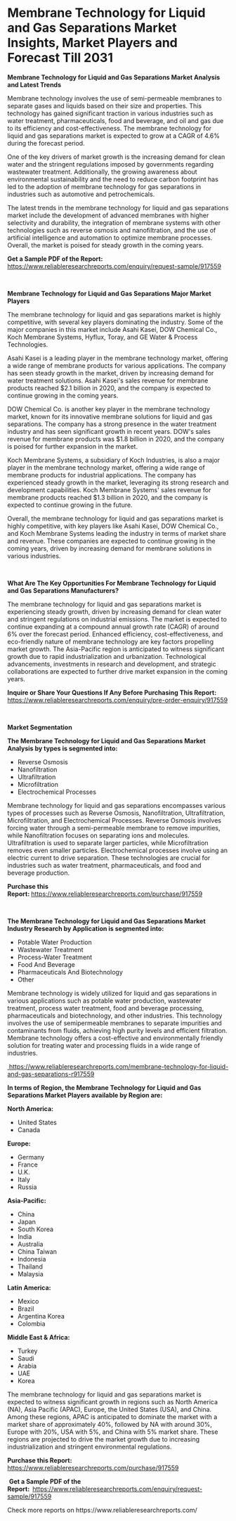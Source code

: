 <p><h1>Membrane Technology for Liquid and Gas Separations Market Insights, Market Players and Forecast Till 2031</h1></p><p><strong>Membrane Technology for Liquid and Gas Separations Market Analysis and Latest Trends</strong></p>
<p><p>Membrane technology involves the use of semi-permeable membranes to separate gases and liquids based on their size and properties. This technology has gained significant traction in various industries such as water treatment, pharmaceuticals, food and beverage, and oil and gas due to its efficiency and cost-effectiveness. The membrane technology for liquid and gas separations market is expected to grow at a CAGR of 4.6% during the forecast period.</p><p>One of the key drivers of market growth is the increasing demand for clean water and the stringent regulations imposed by governments regarding wastewater treatment. Additionally, the growing awareness about environmental sustainability and the need to reduce carbon footprint has led to the adoption of membrane technology for gas separations in industries such as automotive and petrochemicals.</p><p>The latest trends in the membrane technology for liquid and gas separations market include the development of advanced membranes with higher selectivity and durability, the integration of membrane systems with other technologies such as reverse osmosis and nanofiltration, and the use of artificial intelligence and automation to optimize membrane processes. Overall, the market is poised for steady growth in the coming years.</p></p>
<p><strong>Get a Sample PDF of the Report:&nbsp;</strong> <a href="https://www.reliableresearchreports.com/enquiry/request-sample/917559">https://www.reliableresearchreports.com/enquiry/request-sample/917559</a></p>
<p>&nbsp;</p>
<p><strong>Membrane Technology for Liquid and Gas Separations Major Market Players</strong></p>
<p><p>The membrane technology for liquid and gas separations market is highly competitive, with several key players dominating the industry. Some of the major companies in this market include Asahi Kasei, DOW Chemical Co., Koch Membrane Systems, Hyflux, Toray, and GE Water & Process Technologies.</p><p>Asahi Kasei is a leading player in the membrane technology market, offering a wide range of membrane products for various applications. The company has seen steady growth in the market, driven by increasing demand for water treatment solutions. Asahi Kasei's sales revenue for membrane products reached $2.1 billion in 2020, and the company is expected to continue growing in the coming years.</p><p>DOW Chemical Co. is another key player in the membrane technology market, known for its innovative membrane solutions for liquid and gas separations. The company has a strong presence in the water treatment industry and has seen significant growth in recent years. DOW's sales revenue for membrane products was $1.8 billion in 2020, and the company is poised for further expansion in the market.</p><p>Koch Membrane Systems, a subsidiary of Koch Industries, is also a major player in the membrane technology market, offering a wide range of membrane products for industrial applications. The company has experienced steady growth in the market, leveraging its strong research and development capabilities. Koch Membrane Systems' sales revenue for membrane products reached $1.3 billion in 2020, and the company is expected to continue growing in the future.</p><p>Overall, the membrane technology for liquid and gas separations market is highly competitive, with key players like Asahi Kasei, DOW Chemical Co., and Koch Membrane Systems leading the industry in terms of market share and revenue. These companies are expected to continue growing in the coming years, driven by increasing demand for membrane solutions in various industries.</p></p>
<p>&nbsp;</p>
<p><strong>What Are The Key Opportunities For Membrane Technology for Liquid and Gas Separations Manufacturers?</strong></p>
<p><p>The membrane technology for liquid and gas separations market is experiencing steady growth, driven by increasing demand for clean water and stringent regulations on industrial emissions. The market is expected to continue expanding at a compound annual growth rate (CAGR) of around 6% over the forecast period. Enhanced efficiency, cost-effectiveness, and eco-friendly nature of membrane technology are key factors propelling market growth. The Asia-Pacific region is anticipated to witness significant growth due to rapid industrialization and urbanization. Technological advancements, investments in research and development, and strategic collaborations are expected to further drive market expansion in the coming years.</p></p>
<p><strong>Inquire or Share Your Questions If Any Before Purchasing This Report:</strong> <a href="https://www.reliableresearchreports.com/enquiry/pre-order-enquiry/917559">https://www.reliableresearchreports.com/enquiry/pre-order-enquiry/917559</a></p>
<p>&nbsp;</p>
<p><strong>Market Segmentation</strong></p>
<p><strong>The Membrane Technology for Liquid and Gas Separations Market Analysis by types is segmented into:</strong></p>
<p><ul><li>Reverse Osmosis</li><li>Nanofiltration</li><li>Ultrafiltration</li><li>Microfiltration</li><li>Electrochemical Processes</li></ul></p>
<p><p>Membrane technology for liquid and gas separations encompasses various types of processes such as Reverse Osmosis, Nanofiltration, Ultrafiltration, Microfiltration, and Electrochemical Processes. Reverse Osmosis involves forcing water through a semi-permeable membrane to remove impurities, while Nanofiltration focuses on separating ions and molecules. Ultrafiltration is used to separate larger particles, while Microfiltration removes even smaller particles. Electrochemical processes involve using an electric current to drive separation. These technologies are crucial for industries such as water treatment, pharmaceuticals, and food and beverage production.</p></p>
<p><strong>Purchase this Report:&nbsp;</strong><a href="https://www.reliableresearchreports.com/purchase/917559">https://www.reliableresearchreports.com/purchase/917559</a></p>
<p>&nbsp;</p>
<p><strong>The Membrane Technology for Liquid and Gas Separations Market Industry Research by Application is segmented into:</strong></p>
<p><ul><li>Potable Water Production</li><li>Wastewater Treatment</li><li>Process-Water Treatment</li><li>Food And Beverage</li><li>Pharmaceuticals And Biotechnology</li><li>Other</li></ul></p>
<p><p>Membrane technology is widely utilized for liquid and gas separations in various applications such as potable water production, wastewater treatment, process water treatment, food and beverage processing, pharmaceuticals and biotechnology, and other industries. This technology involves the use of semipermeable membranes to separate impurities and contaminants from fluids, achieving high purity levels and efficient filtration. Membrane technology offers a cost-effective and environmentally friendly solution for treating water and processing fluids in a wide range of industries.</p></p>
<p><a href="https://www.reliableresearchreports.com/membrane-technology-for-liquid-and-gas-separations-r917559">&nbsp;https://www.reliableresearchreports.com/membrane-technology-for-liquid-and-gas-separations-r917559</a></p>
<p><strong>In terms of Region, the Membrane Technology for Liquid and Gas Separations Market Players available by Region are:</strong></p>
<p>
    <p> <strong> North America: </strong>
        <ul>
            <li>United States</li>
            <li>Canada</li>
        </ul>
        </p> 
    <p> <strong> Europe: </strong>
        <ul>
            <li>Germany</li>
            <li>France</li>
            <li>U.K.</li>
            <li>Italy</li>
            <li>Russia</li>
        </ul>
        </p> 
    <p> <strong> Asia-Pacific: </strong>
        <ul>
            <li>China</li>
            <li>Japan</li>
            <li>South Korea</li>
            <li>India</li>
            <li>Australia</li>
            <li>China Taiwan</li>
            <li>Indonesia</li>
            <li>Thailand</li>
            <li>Malaysia</li>
        </ul>
        </p> 
    <p> <strong> Latin America: </strong>
        <ul>
            <li>Mexico</li>
            <li>Brazil</li>
            <li>Argentina Korea</li>
            <li>Colombia</li>
        </ul>
        </p> 
    <p> <strong> Middle East & Africa: </strong>
        <ul>
            <li>Turkey</li>
            <li>Saudi</li>
            <li>Arabia</li>
            <li>UAE</li>
            <li>Korea</li>
        </ul>
    </p>
    </p>
<p><p>The membrane technology for liquid and gas separations market is expected to witness significant growth in regions such as North America (NA), Asia Pacific (APAC), Europe, the United States (USA), and China. Among these regions, APAC is anticipated to dominate the market with a market share of approximately 40%, followed by NA with around 30%, Europe with 20%, USA with 5%, and China with 5% market share. These regions are projected to drive the market growth due to increasing industrialization and stringent environmental regulations.</p></p>
<p><strong>Purchase this Report: </strong><a href="https://www.reliableresearchreports.com/purchase/917559">https://www.reliableresearchreports.com/purchase/917559</a></p>
<p>&nbsp;<strong>Get a Sample PDF of the Report:&nbsp;&nbsp;</strong><a href="https://www.reliableresearchreports.com/enquiry/request-sample/917559">https://www.reliableresearchreports.com/enquiry/request-sample/917559</a></p>
<p><strong></strong></p>
<p>Check more reports on https://www.reliableresearchreports.com/</p>